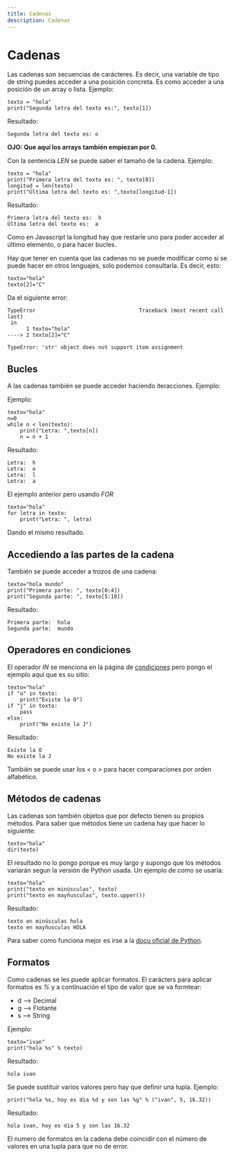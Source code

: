 ```yaml
---
title: Cadenas
description: Cadenas
---
```


# Cadenas

Las cadenas son secuencias de carácteres. Es decir, una variable de tipo de string puedes acceder a una posición concreta. Es como acceder a una posición de un array o lista. Ejemplo:


```tpl
texto = "hola"
print("Segunda letra del texto es:", texto[1])
```
Resultado:
```
Segunda letra del texto es: o
```
**OJO: Que aquí los arrays también empiezan por 0.**

Con la sentencia *LEN* se puede saber el tamaño de la cadena. Ejemplo:

```tpl
texto = "hola"
print("Primera letra del texto es: ", texto[0])
longitud = len(texto)
print("Última letra del texto es: ",texto[longitud-1])
```
Resultado:
```
Primera letra del texto es:  h
Última letra del texto es:  a
```
Como en Javascript la longitud hay que restarle uno para poder acceder al último elemento, o para hacer bucles.

Hay que tener en cuenta que las cadenas no se puede modificar como si se puede hacer en otros lenguajes, solo podemos consultarla. Es decir, esto:

```tpl
texto="hola"
texto[2]="C"
```
Da el siguiente error:
```
TypeError                                 Traceback (most recent call last)
 in 
      1 texto="hola"
----> 2 texto[2]="C"

TypeError: 'str' object does not support item assignment
```

## Bucles 
A las cadenas también se puede acceder haciendo iteracciones. Ejemplo:

 Ejemplo:
```tpl
texto="hola"
n=0
while n < len(texto):
    print("Letra: ",texto[n])
    n = n + 1
```
Resultado:
```
Letra:  h
Letra:  o
Letra:  l
Letra:  a
```
El ejemplo anterior pero usando *FOR*
```tpl
texto="hola"
for letra in texto:
    print("Letra: ", letra)
```
Dando el mismo resultado.

## Accediendo a las partes de la cadena

También se puede acceder a trozos de una cadena:

```tpl
texto="hola mundo"
print("Primera parte: ", texto[0:4])
print("Segunda parte: ", texto[5:10])
```
Resultado:
```
Primera parte:  hola
Segunda parte:  mundo
```

## Operadores en condiciones

El operador *IN* se menciona en la página de [condiciones](/docs/python/sentencias/condiciones.md)  pero pongo el ejemplo aquí que es su sitio:

```tpl
texto="hola"
if "o" in texto:
    print("Existe la O")
if "j" in texto:
    pass
else:
    print("No existe la J")  
```
Resultado:
```
Existe la O
No existe la J
```

También se puede usar los *<* o *>* para hacer comparaciones por orden alfabético.

## Métodos de cadenas

Las cadenas son también objetos que por defecto tienen su propios métodos. Para saber que métodos tiene un cadena hay que hacer lo siguiente:

```tpl
texto="hola"
dir(texto)
```
El resultado no lo pongo porque es muy largo y supongo que los métodos variarán segun la versión de Python usada.
Un ejemplo de como se usaría:

```tpl
texto="hola"
print("texto en minúsculas", texto)
print("texto en mayñusculas", texto.upper())
```
Resultado:
```
texto en minúsculas hola
texto en mayñusculas HOLA
```

Para saber como funciona mejor es irse a la [docu oficial de Python](https://docs.python.org/3/library/stdtypes.html#string-methods).

## Formatos

Como cadenas se les puede aplicar formatos. El carácters para aplicar formatos es *%* y a continuación el tipo de valor que se va formtear:

* d --> Decimal
* g --> Flotante
* s --> String

Ejemplo:

```tpl
texto="ivan"
print("hola %s" % texto)
```
Resultado:
```
hola ivan
```

Se puede sustituir varios valores pero hay que definir una tupla. Ejemplo:
```tpl
print("hola %s, hoy es dia %d y son las %g" % ("ivan", 5, 16.32))
```
Resultado:
```
hola ivan, hoy es dia 5 y son las 16.32
```
El numero de formatos en la cadena debe coincidir con el número de valores en una tupla para que no de error.


